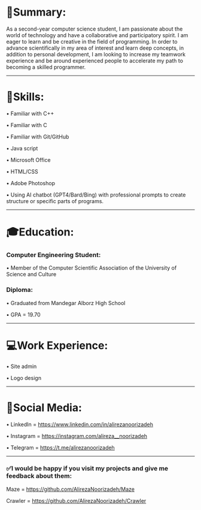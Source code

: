 # 📑Summary:

As a second-year computer science student, I am passionate about the world of technology and have a collaborative and participatory spirit. I am eager to learn and be creative in the field of programming. In order to advance scientifically in my area of interest and learn deep concepts, in addition to personal development, I am looking to increase my teamwork experience and be around experienced people to accelerate my path to becoming a skilled programmer.

__________________

# 🦾Skills:


•	Familiar with C++

•	Familiar with C

•	Familiar with Git/GitHub

•	Java script

•	Microsoft Office

•	HTML/CSS

•	Adobe Photoshop

•	Using AI chatbot (GPT4/Bard/Bing) with professional prompts to create structure or specific parts of programs.

__________________

# 🎓Education:


### Computer Engineering Student:
• Member of the Computer Scientific Association of the University of Science and Culture
  
### Diploma:
•	Graduated from Mandegar Alborz High School
  
•	GPA = 19.70
  
__________________

# 💻Work Experience:


•	Site admin

•	Logo design

__________________

# 🔗Social Media:


•	LinkedIn = https://www.linkedin.com/in/alirezanoorizadeh

•	Instagram = https://instagram.com/alireza__noorizadeh

•	Telegram = https://t.me/alirezanoorizadeh

__________________

### ✅I would be happy if you visit my projects and give me feedback about them:

Maze = https://github.com/AlirezaNoorizadeh/Maze

Crawler = https://github.com/AlirezaNoorizadeh/Crawler

